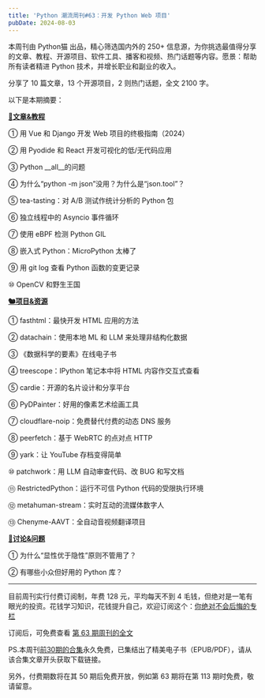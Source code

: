 ```yaml
---
title: 'Python 潮流周刊#63：开发 Python Web 项目'
pubDate: 2024-08-03
---
```


本周刊由 Python猫 出品，精心筛选国内外的 250+ 信息源，为你挑选最值得分享的文章、教程、开源项目、软件工具、播客和视频、热门话题等内容。愿景：帮助所有读者精进 Python 技术，并增长职业和副业的收入。

分享了 10 篇文章，13 个开源项目，2 则热门话题，全文 2100 字。

以下是本期摘要： 

**[🦄文章&教程](https://xiaobot.net/p/python_weekly)** 


① 用 Vue 和 Django 开发 Web 项目的终极指南（2024）

② 用 Pyodide 和 React 开发可视化的低/无代码应用

③ Python \_\_all\_\_的问题

④ 为什么“python -m json”没用？为什么是“json.tool”？

⑤ tea-tasting：对 A/B 测试作统计分析的 Python 包

⑥ 独立线程中的 Asyncio 事件循环

⑦ 使用 eBPF 检测 Python GIL

⑧ 嵌入式 Python：MicroPython 太棒了

⑨ 用 git log 查看 Python 函数的变更记录

⑩ OpenCV 和野生王国

**[🐿️项目&资源](https://xiaobot.net/p/python_weekly)** 


① fasthtml：最快开发 HTML 应用的方法

② datachain：使用本地 ML 和 LLM 来处理非结构化数据

③ 《数据科学的要素》在线电子书

④ treescope：IPython 笔记本中将 HTML 内容作交互式查看

⑤ cardie：开源的名片设计和分享平台

⑥ PyDPainter：好用的像素艺术绘画工具

⑦ cloudflare-noip：免费替代付费的动态 DNS 服务

⑧ peerfetch：基于 WebRTC 的点对点 HTTP

⑨ yark：让 YouTube 存档变得简单

⑩ patchwork：用 LLM 自动审查代码、改 BUG 和写文档

⑪ RestrictedPython：运行不可信 Python 代码的受限执行环境

⑫ metahuman-stream：实时互动的流媒体数字人

⑬ Chenyme-AAVT：全自动音视频翻译项目

**[🥂讨论&问题](https://xiaobot.net/p/python_weekly)** 


① 为什么“显性优于隐性”原则不管用了？

② 有哪些小众但好用的 Python 库？


-----

目前周刊实行付费订阅制，年费 128 元，平均每天不到 4 毛钱，但绝对是一笔有眼光的投资。花钱学习知识，花钱提升自己，欢迎订阅这个：[你绝对不会后悔的专栏](https://xiaobot.net/p/python_weekly)

订阅后，可免费查看 [第 63 期周刊的全文](https://xiaobot.net/post/611ce2e1-b071-4a34-8b79-d4d20697bcd1)

PS.本周刊[前30期的合集](https://pythoncat.top/posts/2023-12-11-weekly)永久免费，已集结出了精美电子书（EPUB/PDF），请从该合集文章开头获取下载链接。

另外，付费期数将在其 50 期后免费开放，例如第 63 期将在第 113 期时免费，敬请留意。